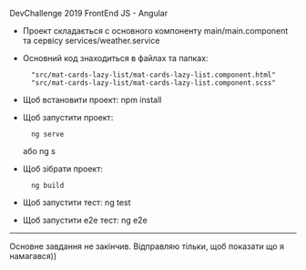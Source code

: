 <p>DevChallenge 2019 FrontEnd JS - Angular</p>

- Проект складається с основного компоненту main/main.component та сервісу services/weather.service
- Основний код знаходиться в файлах та папках: 

        "src/mat-cards-lazy-list/mat-cards-lazy-list.component.html"
        "src/mat-cards-lazy-list/mat-cards-lazy-list.component.scss"
- Щоб встановити проект: 
        npm install

- Щоб запустити проект:

        ng serve
    або
        ng s

- Щоб зібрати проект:

        ng build

- Щоб запустити тест:
        ng test

- Щоб запустити e2e тест:
        ng e2e


***************************************************************

Основне завдання не закінчив. Відправляю тільки, щоб показати що я намагався))
